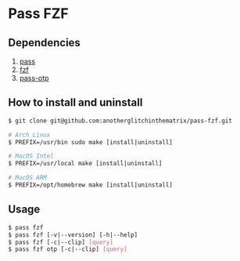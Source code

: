 # Pass FZF

## Dependencies
1. [pass](https://www.passwordstore.org/)
2. [fzf](https://github.com/junegunn/fzf)
3. [pass-otp](https://github.com/tadfisher/pass-otp)

## How to install and uninstall
```bash
$ git clone git@github.com:anotherglitchinthematrix/pass-fzf.git

# Arch Linux
$ PREFIX=/usr/bin sudo make [install|uninstall]

# MacOS Intel
$ PREFIX=/usr/local make [install|uninstall]

# MacOS ARM
$ PREFIX=/opt/homebrew make [install|uninstall]
```

## Usage
```bash
$ pass fzf
$ pass fzf [-v|--version] [-h|--help]
$ pass fzf [-c|--clip] [query]
$ pass fzf otp [-c|--clip] [query]
```

